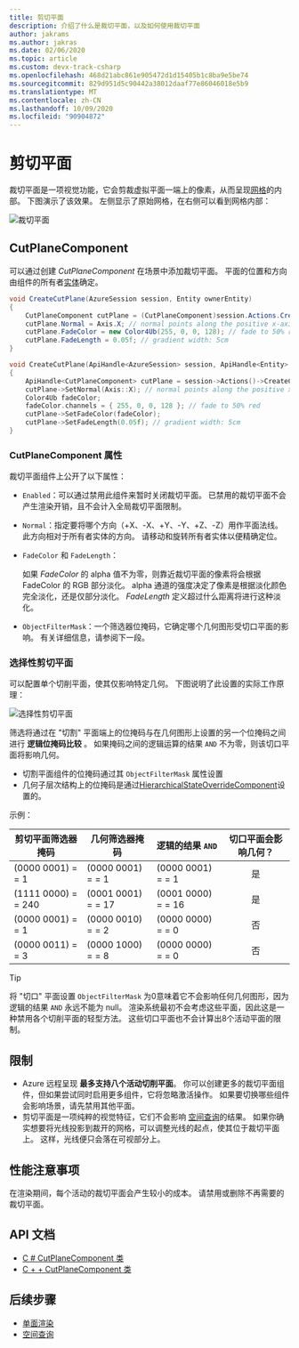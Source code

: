 ```yaml
---
title: 剪切平面
description: 介绍了什么是裁切平面，以及如何使用裁切平面
author: jakrams
ms.author: jakras
ms.date: 02/06/2020
ms.topic: article
ms.custom: devx-track-csharp
ms.openlocfilehash: 468d21abc861e905472d1d15405b1c8ba9e5be74
ms.sourcegitcommit: 829d951d5c90442a38012daaf77e86046018e5b9
ms.translationtype: MT
ms.contentlocale: zh-CN
ms.lasthandoff: 10/09/2020
ms.locfileid: "90904872"
---
```

# <a name="cut-planes"></a>剪切平面

裁切平面是一项视觉功能，它会剪裁虚拟平面一端上的像素，从而呈现[网格](../../concepts/meshes.md)的内部。
下图演示了该效果。 左侧显示了原始网格，在右侧可以看到网格内部：

![裁切平面](./media/cutplane-1.png)

## <a name="cutplanecomponent"></a>CutPlaneComponent

可以通过创建 *CutPlaneComponent* 在场景中添加裁切平面。 平面的位置和方向由组件的所有者[实体](../../concepts/entities.md)确定。

```cs
void CreateCutPlane(AzureSession session, Entity ownerEntity)
{
    CutPlaneComponent cutPlane = (CutPlaneComponent)session.Actions.CreateComponent(ObjectType.CutPlaneComponent, ownerEntity);
    cutPlane.Normal = Axis.X; // normal points along the positive x-axis of the owner object's orientation
    cutPlane.FadeColor = new Color4Ub(255, 0, 0, 128); // fade to 50% red
    cutPlane.FadeLength = 0.05f; // gradient width: 5cm
}
```

```cpp
void CreateCutPlane(ApiHandle<AzureSession> session, ApiHandle<Entity> ownerEntity)
{
    ApiHandle<CutPlaneComponent> cutPlane = session->Actions()->CreateComponent(ObjectType::CutPlaneComponent, ownerEntity)->as<CutPlaneComponent>();;
    cutPlane->SetNormal(Axis::X); // normal points along the positive x-axis of the owner object's orientation
    Color4Ub fadeColor;
    fadeColor.channels = { 255, 0, 0, 128 }; // fade to 50% red
    cutPlane->SetFadeColor(fadeColor);
    cutPlane->SetFadeLength(0.05f); // gradient width: 5cm
}
```

### <a name="cutplanecomponent-properties"></a>CutPlaneComponent 属性

裁切平面组件上公开了以下属性：

* `Enabled`：可以通过禁用此组件来暂时关闭裁切平面。 已禁用的裁切平面不会产生渲染开销，且不会计入全局裁切平面限制。

* `Normal`：指定要将哪个方向（+X、-X、+Y、-Y、+Z、-Z）用作平面法线。 此方向相对于所有者实体的方向。 请移动和旋转所有者实体以便精确定位。

* `FadeColor` 和 `FadeLength`：

  如果 *FadeColor* 的 alpha 值不为零，则靠近裁切平面的像素将会根据 FadeColor 的 RGB 部分淡化。 alpha 通道的强度决定了像素是根据淡化颜色完全淡化，还是仅部分淡化。 *FadeLength* 定义超过什么距离将进行这种淡化。

* `ObjectFilterMask`：一个筛选器位掩码，它确定哪个几何图形受切口平面的影响。 有关详细信息，请参阅下一段。

### <a name="selective-cut-planes"></a>选择性剪切平面

可以配置单个切削平面，使其仅影响特定几何。 下图说明了此设置的实际工作原理：

![选择性剪切平面](./media/selective-cut-planes.png)

筛选将通过在 "切割" 平面端上的位掩码与在几何图形上设置的另一个位掩码之间进行 **逻辑位掩码比较** 。 如果掩码之间的逻辑运算的结果 `AND` 不为零，则该切口平面将影响几何。

* 切割平面组件的位掩码通过其 `ObjectFilterMask` 属性设置
* 几何子层次结构上的位掩码是通过[HierarchicalStateOverrideComponent](override-hierarchical-state.md#features)设置的。

示例：

| 剪切平面筛选器掩码 | 几何筛选器掩码  | 逻辑的结果 `AND` | 切口平面会影响几何？  |
|--------------------|-------------------|-------------------|:----------------------------:|
|  (0000 0001) = = 1   |  (0000 0001) = = 1  |  (0000 0001) = = 1  | 是 |
|  (1111 0000) = = 240 |  (0001 0001) = = 17 |  (0001 0000) = = 16 | 是 |
|  (0000 0001) = = 1   |  (0000 0010) = = 2  |  (0000 0000) = = 0  | 否 |
|  (0000 0011) = = 3   |  (0000 1000) = = 8  |  (0000 0000) = = 0  | 否 |

>[!TIP]
> 将 "切口" 平面设置 `ObjectFilterMask` 为0意味着它不会影响任何几何图形，因为逻辑的结果 `AND` 永远不能为 null。 渲染系统最初不会考虑这些平面，因此这是一种禁用各个切削平面的轻型方法。 这些切口平面也不会计算出8个活动平面的限制。

## <a name="limitations"></a>限制

* Azure 远程呈现 **最多支持八个活动切削平面**。 你可以创建更多的裁切平面组件，但如果尝试同时启用更多组件，它将忽略激活操作。 如果要切换哪些组件会影响场景，请先禁用其他平面。
* 剪切平面是一项纯粹的视觉特征，它们不会影响 [空间查询](spatial-queries.md)的结果。 如果你确实想要将光线投影到裁开的网格，可以调整光线的起点，使其位于裁切平面上。 这样，光线便只会落在可视部分上。

## <a name="performance-considerations"></a>性能注意事项

在渲染期间，每个活动的裁切平面会产生较小的成本。 请禁用或删除不再需要的裁切平面。

## <a name="api-documentation"></a>API 文档

* [C # CutPlaneComponent 类](https://docs.microsoft.com/dotnet/api/microsoft.azure.remoterendering.cutplanecomponent)
* [C + + CutPlaneComponent 类](https://docs.microsoft.com/cpp/api/remote-rendering/cutplanecomponent)

## <a name="next-steps"></a>后续步骤

* [单面渲染](single-sided-rendering.md)
* [空间查询](spatial-queries.md)
